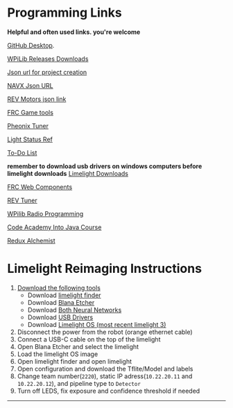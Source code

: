 # Programming Links

**Helpful and often used links. you're welcome**

[GitHub Desktop](https://desktop.github.com/).

[WPiLib Releases Downloads](https://github.com/wpilibsuite/allwpilib/releases) 

[Json url for project creation](https://maven.ctr-electronics.com/release/com/ctre/phoenix/Phoenix5-frc2023-latest.json)

[NAVX Json URL](https://dev.studica.com/releases/2023/NavX.json)

[REV Motors json link](https://software-metadata.revrobotics.com/REVLib-2023.json)

[FRC Game tools](https://www.ni.com/en/support/downloads/drivers/download.frc-game-tools.html#479842)

[Pheonix Tuner](https://apps.microsoft.com/detail/phoenix-tuner/9NVV4PWDW27Z?hl=en-us&gl=US)

[Light Status Ref](https://docs.wpilib.org/en/stable/docs/hardware/hardware-basics/status-lights-ref.html)

[To-Do List](https://docs.google.com/document/d/1zeIecu9gfEifEPt5Ft1kPzqOP82YJtvPvXNJWOJ3Prg/edit)

**remember to download usb drivers on windows computers before limelight downloads**
[Limelight Downloads](https://limelightvision.io/pages/downloads)

[FRC Web Components](https://github.com/frc-web-components/frc-web-components/releases)

[REV Tuner](https://docs.revrobotics.com/rev-hardware-client/)

[WPilib Radio Programming](https://docs.wpilib.org/en/stable/docs/zero-to-robot/step-3/radio-programming.html)

[Code Academy Into Java Course](https://www.codecademy.com/learn/java-introduction)

[Redux Alchemist](https://github.com/Redux-Robotics/Alchemist/releases)

# Limelight Reimaging Instructions
1. [Download the following tools](https://limelightvision.io/pages/downloads) 
   - Download [limelight finder](https://limelightvision.io/pages/downloads)
   - Download [Blana Etcher](https://limelightvision.io/pages/downloads)
   - Download [Both Neural Networks](https://limelightvision.io/pages/downloads)
   - Download [USB Drivers](https://limelightvision.io/pages/downloads)
   - Download [Limelight OS (most recent limelight 3)](https://limelightvision.io/pages/downloads)
2. Disconnect the power from the robot (orange ethernet cable)
3. Connect a USB-C cable on the top of the limelight
4. Open Blana Etcher and select the limelight 
5. Load the limelight OS image
6. Open limelight finder and open limelight
7. Open configuration and download the Tflite/Model and labels
8. Change team number(`2220`), static IP adress(`10.22.20.11` and `10.22.20.12`), and pipeline type to `Detector`
9. Turn off LEDS, fix exposure and confidence threshold if needed
---
